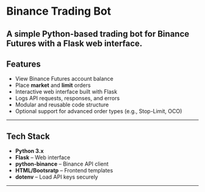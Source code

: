 # Binance Trading Bot
A simple Python-based trading bot for Binance Futures with a Flask web interface.  
---
## Features
- View Binance Futures account balance
- Place **market** and **limit** orders
- Interactive web interface built with Flask
- Logs API requests, responses, and errors
- Modular and reusable code structure
- Optional support for advanced order types (e.g., Stop-Limit, OCO)
---
## Tech Stack
- **Python 3.x**
- **Flask** – Web interface
- **python-binance** – Binance API client
- **HTML/Bootsratp** – Frontend templates
- **dotenv** – Load API keys securely

---
